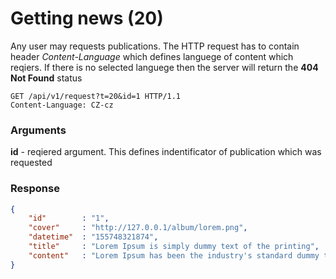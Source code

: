 # Getting news (20)

Any user may requests publications. The HTTP request has to contain header *Content-Language* which defines languege of content which reqiers. If there is no selected languege then the server will return the **404 Not Found** status

````
GET /api/v1/request?t=20&id=1 HTTP/1.1
Content-Language: CZ-cz
````
### Arguments
**id** - reqiered argument. This defines indentificator of publication which was requested

### Response

```` json
{
    "id"        : "1",
    "cover"     : "http://127.0.0.1/album/lorem.png",
    "datetime"  : "155748321874",
    "title"     : "Lorem Ipsum is simply dummy text of the printing",
    "content"   : "Lorem Ipsum has been the industry's standard dummy text"
}
````